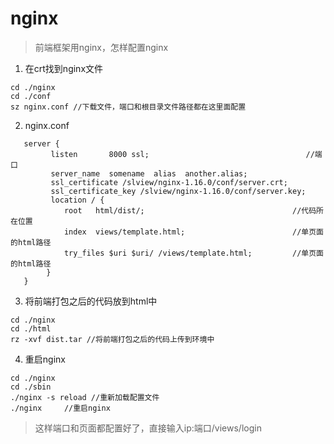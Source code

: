 # nginx
> 前端框架用nginx，怎样配置nginx
1. 在crt找到nginx文件
```
cd ./nginx
cd ./conf
sz nginx.conf //下载文件，端口和根目录文件路径都在这里面配置
```
2. nginx.conf
```
   server {
         listen       8000 ssl;                                   //端口
         server_name  somename  alias  another.alias;
         ssl_certificate /slview/nginx-1.16.0/conf/server.crt;
         ssl_certificate_key /slview/nginx-1.16.0/conf/server.key;
         location / {
            root   html/dist/;                                 //代码所在位置
            index  views/template.html;                        //单页面的html路径
            try_files $uri $uri/ /views/template.html;         //单页面的html路径
        }
   }
```
3. 将前端打包之后的代码放到html中
```
cd ./nginx
cd ./html
rz -xvf dist.tar //将前端打包之后的代码上传到环境中
```
4. 重启nginx
```
cd ./nginx
cd ./sbin
./nginx -s reload //重新加载配置文件
./nginx     //重启nginx
```
>这样端口和页面都配置好了，直接输入ip:端口/views/login
